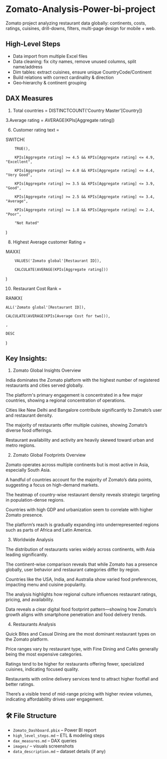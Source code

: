 # Zomato-Analysis-Power-bi-project
Zomato project analyzing restaurant data globally: continents, costs, ratings, cuisines, drill-downs, filters, multi-page design for mobile + web.

## High-Level Steps
- Data import from multiple Excel files
- Data cleaning: fix city names, remove unused columns, split name/address
- Dim tables: extract cuisines, ensure unique CountryCode/Continent
- Build relations with correct cardinality & direction
- Geo‑hierarchy & continent grouping

## DAX Measures
1. Total countries = DISTINCTCOUNT('Country Master'[Country])
   
3.Average rating = AVERAGE(KPIs[Aggregate rating])

6.  Customer rating text = 

SWITCH(

        TRUE(),
        
        KPIs[Aggregate rating] >= 4.5 && KPIs[Aggregate rating] <= 4.9, "Excellent",
        
        KPIs[Aggregate rating] >= 4.0 && KPIs[Aggregate rating] <= 4.4, "Very Good",
        
        KPIs[Aggregate rating] >= 3.5 && KPIs[Aggregate rating] <= 3.9, "Good",
        
        KPIs[Aggregate rating] >= 2.5 && KPIs[Aggregate rating] <= 3.4, "Average",
        
        KPIs[Aggregate rating] >= 1.8 && KPIs[Aggregate rating] <= 2.4, "Poor",
        
        "Not Rated"
   
   )
   
8.  Highest Average customer Rating = 

 MAXX(
        
        VALUES('Zomato global'[Restaurant ID]),
        
        CALCULATE(AVERAGE(KPIs[Aggregate rating]))
   
   ) 
   
10.  Restaurant Cost Rank =
  
RANKX(

    ALL('Zomato global'[Restaurant ID]),
    
    CALCULATE(AVERAGE(KPIs[Average Cost for two])),
    
    ,
    
    DESC

)

## Key Insights:

1. Zomato Global Insights Overview

India dominates the Zomato platform with the highest number of registered restaurants and cities served globally.

The platform's primary engagement is concentrated in a few major countries, showing a regional concentration of operations.

Cities like New Delhi and Bangalore contribute significantly to Zomato’s user and restaurant density.

The majority of restaurants offer multiple cuisines, showing Zomato’s diverse food offerings.

Restaurant availability and activity are heavily skewed toward urban and metro regions.

2. Zomato Global Footprints Overview
   
Zomato operates across multiple continents but is most active in Asia, especially South Asia.

A handful of countries account for the majority of Zomato’s data points, suggesting a focus on high-demand markets.

The heatmap of country-wise restaurant density reveals strategic targeting in population-dense regions.

Countries with high GDP and urbanization seem to correlate with higher Zomato presence.

The platform’s reach is gradually expanding into underrepresented regions such as parts of Africa and Latin America.

3. Worldwide Analysis

The distribution of restaurants varies widely across continents, with Asia leading significantly.

The continent-wise comparison reveals that while Zomato has a presence globally, user behavior and restaurant categories differ by region.

Countries like the USA, India, and Australia show varied food preferences, impacting menu and cuisine popularity.

The analysis highlights how regional culture influences restaurant ratings, pricing, and availability.

Data reveals a clear digital food footprint pattern—showing how Zomato’s growth aligns with smartphone penetration and food delivery trends.

4.  Restaurants Analysis

Quick Bites and Casual Dining are the most dominant restaurant types on the Zomato platform.

Price ranges vary by restaurant type, with Fine Dining and Cafés generally being the most expensive categories.

Ratings tend to be higher for restaurants offering fewer, specialized cuisines, indicating focused quality.

Restaurants with online delivery services tend to attract higher footfall and better ratings.

There’s a visible trend of mid-range pricing with higher review volumes, indicating affordability drives user engagement.

## 🛠 File Structure
- `Zomato_Dashboard.pbix` – Power BI report
- `high_level_steps.md` – ETL & modeling steps
- `dax_measures.md` – DAX queries
- `images/` – visuals screenshots
- `data_description.md` – dataset details (if any)
